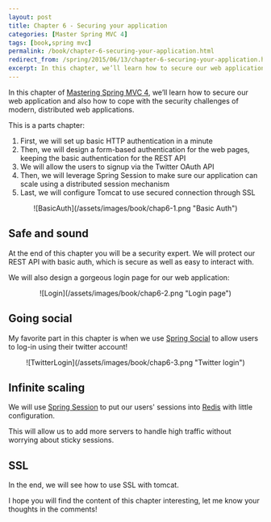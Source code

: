 ```yaml
---
layout: post
title: Chapter 6 - Securing your application
categories: [Master Spring MVC 4]
tags: [book,spring mvc]
permalink: /book/chapter-6-securing-your-application.html
redirect_from: /spring/2015/06/13/chapter-6-securing-your-application.html
excerpt: In this chapter, we’ll learn how to secure our web application and also how to cope with the security challenges of modern, distributed web applications.
---
```


In this chapter of [Mastering Spring MVC 4](/mastering-spring-mvc4.html), we’ll learn how to secure our web application and also how to cope with the security challenges of modern, distributed web applications.

This is a parts chapter:

1. First, we will set up basic HTTP authentication in a minute
2. Then, we will design a form-based authentication for the web pages, keeping
the basic authentication for the REST API
3. We will allow the users to signup via the Twitter OAuth API
4. Then, we will leverage Spring Session to make sure our application can scale
using a distributed session mechanism
5. Last, we will configure Tomcat to use secured connection through SSL

<center>
![BasicAuth](/assets/images/book/chap6-1.png "Basic Auth")
</center>

## Safe and sound

At the end of this chapter you will be a security expert.
We will protect our REST API with basic auth, which is secure as well as easy
to interact with.

We will also design a gorgeous login page for our web application:

<center>
![Login](/assets/images/book/chap6-2.png "Login page")
</center>

## Going social

My favorite part in this chapter is when we use [Spring Social](http://projects.spring.io/spring-social/) to allow users to log-in using
their twitter account!

<center>
![TwitterLogin](/assets/images/book/chap6-3.png "Twitter login")
</center>

## Infinite scaling

We will use [Spring Session](http://projects.spring.io/spring-session/)
to put our users' sessions into [Redis](http://redis.io/) with little configuration.

This will allow us to add more servers to handle high traffic without worrying
about sticky sessions.

## SSL

In the end, we will see how to use SSL with tomcat.

I hope you will find the content of this chapter interesting, let me know your thoughts in the comments!
